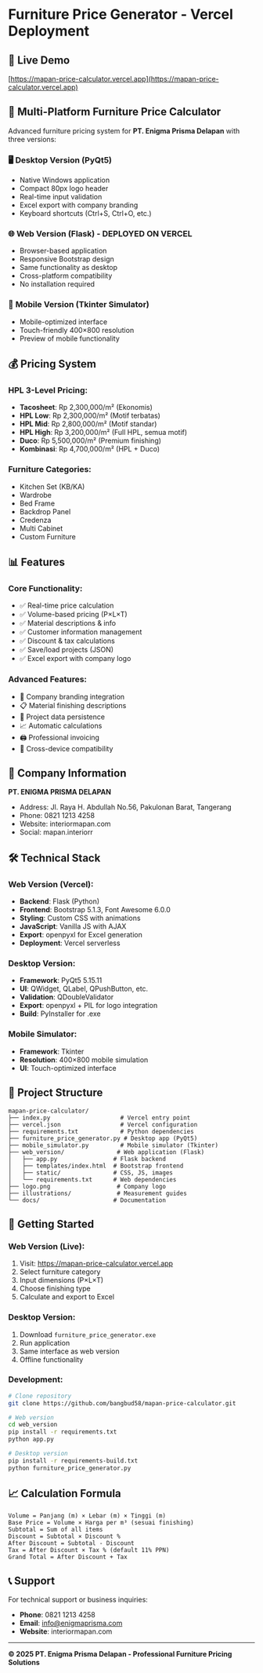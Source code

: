 # Furniture Price Generator - Vercel Deployment

## 🚀 Live Demo
[https://mapan-price-calculator.vercel.app](https://mapan-price-calculator.vercel.app)

## 📱 Multi-Platform Furniture Price Calculator

Advanced furniture pricing system for **PT. Enigma Prisma Delapan** with three versions:

### 🖥️ **Desktop Version** (PyQt5)
- Native Windows application
- Compact 80px logo header
- Real-time input validation
- Excel export with company branding
- Keyboard shortcuts (Ctrl+S, Ctrl+O, etc.)

### 🌐 **Web Version** (Flask) - **DEPLOYED ON VERCEL**
- Browser-based application
- Responsive Bootstrap design
- Same functionality as desktop
- Cross-platform compatibility
- No installation required

### 📱 **Mobile Version** (Tkinter Simulator)
- Mobile-optimized interface
- Touch-friendly 400×800 resolution
- Preview of mobile functionality

## 💰 **Pricing System**

### HPL 3-Level Pricing:
- **Tacosheet**: Rp 2,300,000/m² (Ekonomis)
- **HPL Low**: Rp 2,300,000/m² (Motif terbatas)
- **HPL Mid**: Rp 2,800,000/m² (Motif standar)
- **HPL High**: Rp 3,200,000/m² (Full HPL, semua motif)
- **Duco**: Rp 5,500,000/m² (Premium finishing)
- **Kombinasi**: Rp 4,700,000/m² (HPL + Duco)

### Furniture Categories:
- Kitchen Set (KB/KA)
- Wardrobe
- Bed Frame
- Backdrop Panel
- Credenza
- Multi Cabinet
- Custom Furniture

## 📊 **Features**

### Core Functionality:
- ✅ Real-time price calculation
- ✅ Volume-based pricing (P×L×T)
- ✅ Material descriptions & info
- ✅ Customer information management
- ✅ Discount & tax calculations
- ✅ Save/load projects (JSON)
- ✅ Excel export with company logo

### Advanced Features:
- 🎨 Company branding integration
- 📋 Material finishing descriptions
- 💾 Project data persistence
- 📈 Automatic calculations
- 🖨️ Professional invoicing
- 📱 Cross-device compatibility

## 🏢 **Company Information**

**PT. ENIGMA PRISMA DELAPAN**
- Address: Jl. Raya H. Abdullah No.56, Pakulonan Barat, Tangerang
- Phone: 0821 1213 4258
- Website: interiormapan.com
- Social: mapan.interiorr

## 🛠️ **Technical Stack**

### Web Version (Vercel):
- **Backend**: Flask (Python)
- **Frontend**: Bootstrap 5.1.3, Font Awesome 6.0.0
- **Styling**: Custom CSS with animations
- **JavaScript**: Vanilla JS with AJAX
- **Export**: openpyxl for Excel generation
- **Deployment**: Vercel serverless

### Desktop Version:
- **Framework**: PyQt5 5.15.11
- **UI**: QWidget, QLabel, QPushButton, etc.
- **Validation**: QDoubleValidator
- **Export**: openpyxl + PIL for logo integration
- **Build**: PyInstaller for .exe

### Mobile Simulator:
- **Framework**: Tkinter
- **Resolution**: 400×800 mobile simulation
- **UI**: Touch-optimized interface

## 📁 **Project Structure**

```
mapan-price-calculator/
├── index.py                    # Vercel entry point
├── vercel.json                 # Vercel configuration
├── requirements.txt            # Python dependencies
├── furniture_price_generator.py # Desktop app (PyQt5)
├── mobile_simulator.py         # Mobile simulator (Tkinter)
├── web_version/               # Web application (Flask)
│   ├── app.py                # Flask backend
│   ├── templates/index.html  # Bootstrap frontend
│   ├── static/               # CSS, JS, images
│   └── requirements.txt      # Web dependencies
├── logo.png                   # Company logo
├── illustrations/             # Measurement guides
└── docs/                     # Documentation
```

## 🚀 **Getting Started**

### Web Version (Live):
1. Visit: https://mapan-price-calculator.vercel.app
2. Select furniture category
3. Input dimensions (P×L×T)
4. Choose finishing type
5. Calculate and export to Excel

### Desktop Version:
1. Download `furniture_price_generator.exe`
2. Run application
3. Same interface as web version
4. Offline functionality

### Development:
```bash
# Clone repository
git clone https://github.com/bangbud58/mapan-price-calculator.git

# Web version
cd web_version
pip install -r requirements.txt
python app.py

# Desktop version
pip install -r requirements-build.txt
python furniture_price_generator.py
```

## 📈 **Calculation Formula**

```
Volume = Panjang (m) × Lebar (m) × Tinggi (m)
Base Price = Volume × Harga per m³ (sesuai finishing)
Subtotal = Sum of all items
Discount = Subtotal × Discount %
After Discount = Subtotal - Discount
Tax = After Discount × Tax % (default 11% PPN)
Grand Total = After Discount + Tax
```

## 📞 **Support**

For technical support or business inquiries:
- **Phone**: 0821 1213 4258
- **Email**: info@enigmaprisma.com
- **Website**: interiormapan.com

---
**© 2025 PT. Enigma Prisma Delapan - Professional Furniture Pricing Solutions**